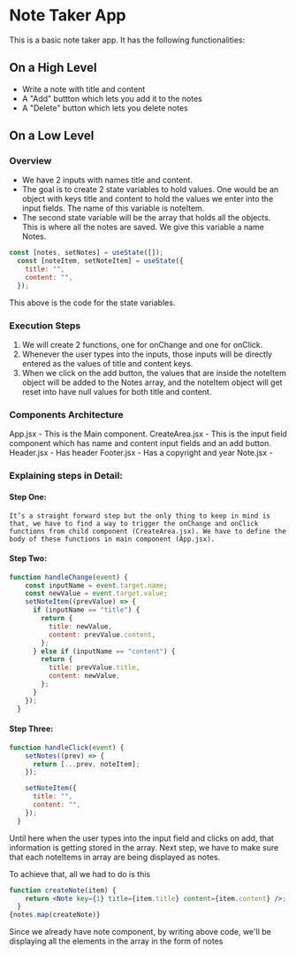 # Note Taker App

This is a basic note taker app. It has the following functionalities:

## On a High Level
 - Write a note with title and content
 - A "Add" buttton which lets you add it to the notes
 - A "Delete" button which lets you delete notes

## On a Low Level
 
### Overview
- We have 2 inputs with names title and content. 
- The goal is to create 2 state variables to hold values. One would be an object with keys title and content to hold the values we enter into the input fields. The name of this variable is noteItem.
- The second state variable will be the array that holds all the objects. This is where all the notes are saved. We give this variable a name Notes.

``` jsx
const [notes, setNotes] = useState([]);
  const [noteItem, setNoteItem] = useState({
    title: "",
    content: "",
  });
  ```
This above is the code for the state variables.

### Execution Steps
1. We will create 2 functions, one for onChange and one for onClick. 
2. Whenever the user types into the inputs, those inputs will be directly entered as the values of  title and content keys.
3. When we click on the add button, the values that are inside the noteItem object will be added to the Notes array, and the noteItem object will get reset into have null values for both title and content.

### Components Architecture
App.jsx - This is the Main component.
CreateArea.jsx - This is the input field component which has name and content input fields and an add button.
Header.jsx - Has header
Footer.jsx - Has a copyright and year
Note.jsx - 

### Explaining steps in Detail:
#### Step One: 
	It’s a straight forward step but the only thing to keep in mind is that, we have to find a way to trigger the onChange and onClick functions from child component (CreateArea.jsx). We have to define the body of these functions in main component (App.jsx).

#### Step Two:
``` jsx
function handleChange(event) {
    const inputName = event.target.name;
    const newValue = event.target.value;
    setNoteItem((prevValue) => {
      if (inputName == "title") {
        return {
          title: newValue,
          content: prevValue.content,
        };
      } else if (inputName == "content") {
        return {
          title: prevValue.title,
          content: newValue,
        };
      }
    });
  }
  ```

#### Step Three:
``` jsx
function handleClick(event) {
    setNotes((prev) => {
      return [...prev, noteItem];
    });

    setNoteItem({
      title: "",
      content: "",
    });
  }
  ```

Until here when the user types into the input field and clicks on add, that information is getting stored in the array. Next step, we have to make sure that each noteItems in array are being displayed as notes.

To achieve that, all we had to do is this

``` jsx
function createNote(item) {
    return <Note key={1} title={item.title} content={item.content} />;
  }
{notes.map(createNote)}
```
Since we already have note component, by writing above code, we'll be displaying all the elements in the array in the form of notes

